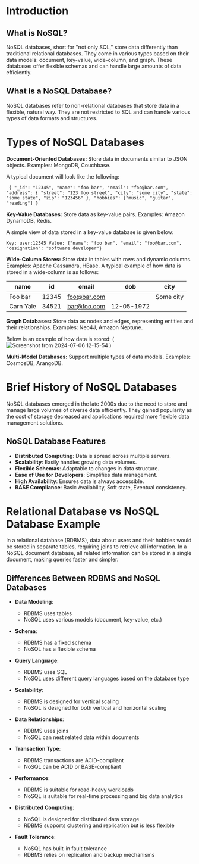 # Introduction

## What is NoSQL?

NoSQL databases, short for "not only SQL," store data differently than traditional relational databases. They come in various types based on their data models: document, key-value, wide-column, and graph. These databases offer flexible schemas and can handle large amounts of data efficiently.

## What is a NoSQL Database?

NoSQL databases refer to non-relational databases that store data in a flexible, natural way. They are not restricted to SQL and can handle various types of data formats and structures.

# Types of NoSQL Databases
**Document-Oriented Databases:** Store data in documents similar to JSON objects.
Examples: MongoDB, Couchbase.

A typical document will look like the following:

` 
{
  "_id": "12345",
  "name": "foo bar",
  "email": "foo@bar.com",
  "address": {
    "street": "123 foo street",
    "city": "some city",
    "state": "some state",
    "zip": "123456"
  },
  "hobbies": ["music", "guitar", "reading"]
}
`

**Key-Value Databases:** Store data as key-value pairs. Examples: Amazon DynamoDB, Redis.

A simple view of data stored in a key-value database is given below:

`Key: user:12345
Value: {"name": "foo bar", "email": "foo@bar.com", "designation": "software developer"}
`

**Wide-Column Stores:** Store data in tables with rows and dynamic columns. Examples: Apache Cassandra, HBase.
A typical example of how data is stored in a wide-column is as follows:

| name      | id    | email        | dob        | city      |
|-----------|-------|--------------|------------|-----------|
| Foo bar   | 12345 | foo@bar.com  |            | Some city |
| Carn Yale | 34521 | bar@foo.com  | 12-05-1972 |           |



**Graph Databases:** Store data as nodes and edges, representing entities and their relationships. 
Examples: Neo4J, Amazon Neptune.

Below is an example of how data is stored:
(![Screenshot from 2024-07-06 12-15-54](https://github.com/lalitha145/repo-concepts/assets/97296095/9ee0f082-6d3e-4da9-9527-d0504ccfba25)
)


**Multi-Model Databases:** Support multiple types of data models. Examples: CosmosDB, ArangoDB.

# Brief History of NoSQL Databases

NoSQL databases emerged in the late 2000s due to the need to store and manage large volumes of diverse data efficiently. They gained popularity as the cost of storage decreased and applications required more flexible data management solutions.

## NoSQL Database Features

- **Distributed Computing**: Data is spread across multiple servers.
- **Scalability**: Easily handles growing data volumes.
- **Flexible Schemas**: Adaptable to changes in data structure.
- **Ease of Use for Developers**: Simplifies data management.
- **High Availability**: Ensures data is always accessible.
- **BASE Compliance**: Basic Availability, Soft state, Eventual consistency.

# Relational Database vs NoSQL Database Example

In a relational database (RDBMS), data about users and their hobbies would be stored in separate tables, requiring joins to retrieve all information. In a NoSQL document database, all related information can be stored in a single document, making queries faster and simpler.

## Differences Between RDBMS and NoSQL Databases

- **Data Modeling**: 
  - RDBMS uses tables
  - NoSQL uses various models (document, key-value, etc.)

- **Schema**: 
  - RDBMS has a fixed schema
  - NoSQL has a flexible schema

- **Query Language**: 
  - RDBMS uses SQL
  - NoSQL uses different query languages based on the database type

- **Scalability**: 
  - RDBMS is designed for vertical scaling
  - NoSQL is designed for both vertical and horizontal scaling

- **Data Relationships**: 
  - RDBMS uses joins
  - NoSQL can nest related data within documents

- **Transaction Type**: 
  - RDBMS transactions are ACID-compliant
  - NoSQL can be ACID or BASE-compliant

- **Performance**: 
  - RDBMS is suitable for read-heavy workloads
  - NoSQL is suitable for real-time processing and big data analytics

- **Distributed Computing**: 
  - NoSQL is designed for distributed data storage
  - RDBMS supports clustering and replication but is less flexible

- **Fault Tolerance**: 
  - NoSQL has built-in fault tolerance
  - RDBMS relies on replication and backup mechanisms

